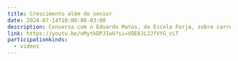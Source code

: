 ```yaml
---
title: Crescimento além do senior
date: 2024-07-14T10:00:00-03:00
description: Conversa com o Eduardo Matos, da Escola Forja, sobre carreira de dev.
link: https://youtu.be/oMytkDPJIwU?si=VDE6JLJJfVYG_cLT
participationkinds:
  - videos
---
```

